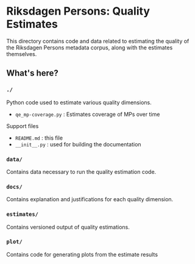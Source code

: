# Riksdagen Persons: Quality Estimates

This directory contains code and data related to estimating the quality of the Riksdagen Persons metadata corpus, along with the estimates themselves.

## What's here?

### `./`

Python code used to estimate various quality dimensions.

- `qe_mp-coverage.py` : Estimates coverage of MPs over time


Support files

- `README.md` : this file
- `__init__.py` : used for building the documentation


### `data/`

Contains data necessary to run the quality estimation code.


### `docs/`

Contains explanation and justifications for each quality dimension.


### `estimates/`

Contains versioned output of quality estimations.

### `plot/`

Contains code for generating plots from the estimate results
